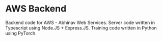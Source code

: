 # AWS Backend
Backend code for AWS - Abhinav Web Services. Server code written in Typescript using Node.JS + Express.JS. 
Training code written in Python using PyTorch.
